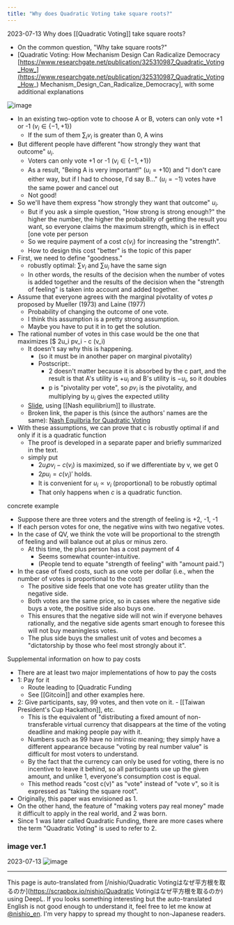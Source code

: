 ```yaml
---
title: "Why does Quadratic Voting take square roots?"
---
```


2023-07-13
Why does [[Quadratic Voting]] take square roots?
- On the common question, "Why take square roots?"
- [Quadratic Voting: How Mechanism Design Can Radicalize Democracy [https://www.researchgate.net/publication/325310987_Quadratic_Voting_How_](https://www.researchgate.net/publication/325310987_Quadratic_Voting_How_) Mechanism_Design_Can_Radicalize_Democracy], with some additional explanations


![image](https://gyazo.com/78edad99698c1844d5808c5a95d3339e/thumb/1000)
- In an existing two-option vote to choose A or B, voters can only vote +1 or -1 ($v_i \in \{-1, +1\}$)
    - If the sum of them $\sum_i v_i$ is greater than 0, A wins
- But different people have different "how strongly they want that outcome" $u_i$.
    - Voters can only vote +1 or -1 ($v_i \in \{-1, +1\}$)
    - As a result, "Being A is very important!" ($u_i = +10$) and "I don't care either way, but if I had to choose, I'd say B..." ($u_i = -1$) votes have the same power and cancel out
    - Not good!
- So we'll have them express "how strongly they want that outcome" $u_i$.
    - But if you ask a simple question, "How strong is strong enough?" the higher the number, the higher the probability of getting the result you want, so everyone claims the maximum strength, which is in effect [one vote per person
    - So we require payment of a cost $c(v_i)$ for increasing the "strength".
    - How to design this cost "better" is the topic of this paper
- First, we need to define "goodness."
    - robustly optimal: $\sum v_i$ and $\sum u_i$ have the same sign
    - In other words, the results of the decision when the number of votes is added together and the results of the decision when the "strength of feeling" is taken into account and added together.
- Assume that everyone agrees with the marginal pivotality of votes $p$ proposed by Mueller (1973) and Laine (1977)
    - Probability of changing the outcome of one vote.
    - I think this assumption is a pretty strong assumption.
    - Maybe you have to put it in to get the solution.
- The rational number of votes in this case would be the one that maximizes [$ 2u_i pv_i - c (v_i)
    - It doesn't say why this is happening.
        - (so it must be in another paper on marginal pivotality)
        - Postscript:.
            - 2 doesn't matter because it is absorbed by the c part, and the result is that A's utility is $+u_i$ and B's utility is $-u_i$, so it doubles
            - p is "pivotality per vote", so $pv_i$ is the pivotality, and multiplying by $u_i$ gives the expected utility
    - [Slide](https://galton.uchicago.edu/~lalley/Talks/Purdue.pdf), using [[Nash equilibrium]] to illustrate.
    - Broken link, the paper is this (since the authors' names are the same): [Nash Equilbria for Quadratic Voting](https://arxiv.org/abs/1409.0264)
- With these assumptions, we can prove that c is robustly optimal if and only if it is a quadratic function
    - The proof is developed in a separate paper and briefly summarized in the text.
    - simply put
        - $2u_i pv_i - c (v_i)$ is maximized, so if we differentiate by v, we get 0
        - $2pu_i = c(v_i)'$ holds.
        - It is convenient for $u_i \propto v_i$ (proportional) to be robustly optimal
        - That only happens when $c$ is a quadratic function.

concrete example
- Suppose there are three voters and the strength of feeling is +2, -1, -1
- If each person votes for one, the negative wins with two negative votes.
- In the case of QV, we think the vote will be proportional to the strength of feeling and will balance out at plus or minus zero.
    - At this time, the plus person has a cost payment of 4
        - Seems somewhat counter-intuitive.
        - (People tend to equate "strength of feeling" with "amount paid.")
- In the case of fixed costs, such as one vote per dollar (i.e., when the number of votes is proportional to the cost)
    - The positive side feels that one vote has greater utility than the negative side.
    - Both votes are the same price, so in cases where the negative side buys a vote, the positive side also buys one.
    - This ensures that the negative side will not win if everyone behaves rationally, and the negative side agents smart enough to foresee this will not buy meaningless votes.
    - The plus side buys the smallest unit of votes and becomes a "dictatorship by those who feel most strongly about it".

Supplemental information on how to pay costs
- There are at least two major implementations of how to pay the costs
- 1: Pay for it
    - Route leading to [Quadratic Funding
    - See [[Gitcoin]] and other examples here.
- 2: Give participants, say, 99 votes, and then vote on it.
        - [[Taiwan President's Cup Hackathon]], etc.
    - This is the equivalent of "distributing a fixed amount of non-transferable virtual currency that disappears at the time of the voting deadline and making people pay with it.
    - Numbers such as 99 have no intrinsic meaning; they simply have a different appearance because "voting by real number value" is difficult for most voters to understand.
    - By the fact that the currency can only be used for voting, there is no incentive to leave it behind, so all participants use up the given amount, and unlike 1, everyone's consumption cost is equal.
    - This method reads "cost c(v)" as "vote" instead of "vote v", so it is expressed as "taking the square root".
- Originally, this paper was envisioned as 1.
- On the other hand, the feature of "making voters pay real money" made it difficult to apply in the real world, and 2 was born.
- Since 1 was later called Quadratic Funding, there are more cases where the term "Quadratic Voting" is used to refer to 2.

### image ver.1
 2023-07-13
![image](https://gyazo.com/0f90b66770c30114403a2b5dde11b0d9/thumb/1000)

---
This page is auto-translated from [/nishio/Quadratic Votingはなぜ平方根を取るのか](https://scrapbox.io/nishio/Quadratic Votingはなぜ平方根を取るのか) using DeepL. If you looks something interesting but the auto-translated English is not good enough to understand it, feel free to let me know at [@nishio_en](https://twitter.com/nishio_en). I'm very happy to spread my thought to non-Japanese readers.